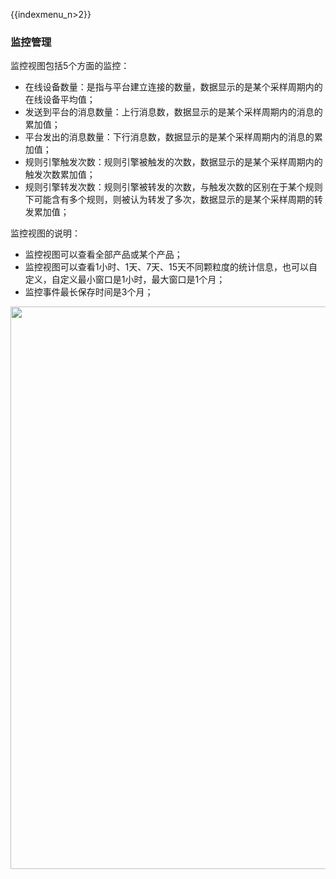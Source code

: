 {{indexmenu_n>2}}

### 监控管理
监控视图包括5个方面的监控：
- 在线设备数量：是指与平台建立连接的数量，数据显示的是某个采样周期内的在线设备平均值；
- 发送到平台的消息数量：上行消息数，数据显示的是某个采样周期内的消息的累加值；
- 平台发出的消息数量：下行消息数，数据显示的是某个采样周期内的消息的累加值；
- 规则引擎触发次数：规则引擎被触发的次数，数据显示的是某个采样周期内的触发次数累加值；
- 规则引擎转发次数：规则引擎被转发的次数，与触发次数的区别在于某个规则下可能含有多个规则，则被认为转发了多次，数据显示的是某个采样周期的转发累加值；

监控视图的说明：
- 监控视图可以查看全部产品或某个产品；
- 监控视图可以查看1小时、1天、7天、15天不同颗粒度的统计信息，也可以自定义，自定义最小窗口是1小时，最大窗口是1个月；
- 监控事件最长保存时间是3个月；


<img src="https://ushare.ucloudadmin.com/download/attachments/14752641/%E7%9B%91%E6%8E%A7%E8%A7%86%E5%9B%BE.png?version=1&modificationDate=1557890767066&api=v2" width="900" />
